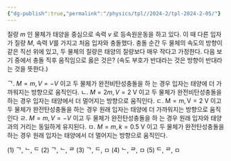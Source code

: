```yaml
---
{"dg-publish":true,"permalink":"/physics/tpl//2024-2/tpl-2024-2-05/"}
---
```




질량 $m$ 인 물체가 태양을 중심으로 속력 $v$ 로 등속원운동을 하고 있다. 이 때 다른 입자가 질량 $M$, 속력 $V$를 가지고 처음 입자와 충돌했다. 충돌 순간 두 물체의 속도의 방향이 같은 직선 위에 있고, 두 물체의 질량은 태양의 질량보다 매우 작다고 가정한다. 다음 보기 중에서 충돌 직후 움직임으로 옳은 것은? (속도 부호가 반대라는 것은 방향이 반대라는 것을 뜻한다.)

ᄀ. $M=m, V=-V$ 이고 두 물체가 완전비탄성충돌을 하 는 경우 입자는 태양에 더 가까워지는 방향으로 움직인다.
ㄴ. $M=2 m, V=2 \mathrm{~V}$ 이고 두 물체가 완전비탄성충돌을 하는 경우 입자는 태양에서 더 멀어지는 방향으로 움직인다.
ㄷ. $\mathrm{M}=\mathrm{m}, \mathrm{V}=2 \mathrm{~V}$ 이고 두 물체가 완전탄성충돌을 하는 경우 원래 입자는 태양에 더 가까워지는 방향으로 움직인다
ㄹ. $M=m, V=-V$ 이고 두 물체가 완전탄성충돌을 하 는 경우 원래 입자와 태양과의 거리는 동일하게 유지된다.
ㅁ. $M=m, k=0.5 \mathrm{~V}$ 이고 두 물체가 완전탄성충돌을 하는 경우 원래 입자는 태양에서 더 멀어지는 방향으로 움직인다.

(1) ᄀ, ᄂ, ᄃ
(2) ᄀ, ᄂ, ᄅ
(3) ᄀ, ᄃ, ㅁ
(4) ᄂ, ᄅ, ㅁ
(5) ᄃ, ᄅ, ㅁ
